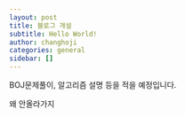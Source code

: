 ```yaml
---
layout: post
title: 블로그 개설
subtitle: Hello World!
author: changhoji
categories: general
sidebar: []
---
```


BOJ문제풀이, 알고리즘 설명 등을 적을 예정입니다.

왜 안올라가지